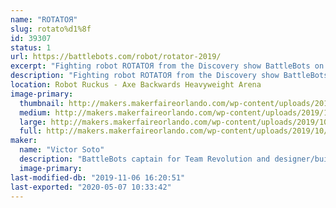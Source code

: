 ```yaml
---
name: "ROTATOЯ"
slug: rotato%d1%8f
id: 39307
status: 1
url: https://battlebots.com/robot/rotator-2019/
excerpt: "Fighting robot ROTATOЯ from the Discovery show BattleBots on display."
description: "Fighting robot ROTATOЯ from the Discovery show BattleBots on display."
location: Robot Ruckus - Axe Backwards Heavyweight Arena
image-primary:
  thumbnail: http://makers.makerfaireorlando.com/wp-content/uploads/2019/10/2019-Team-Photo-150x150.jpg
  medium: http://makers.makerfaireorlando.com/wp-content/uploads/2019/10/2019-Team-Photo-300x200.jpg
  large: http://makers.makerfaireorlando.com/wp-content/uploads/2019/10/2019-Team-Photo-1024x684.jpg
  full: http://makers.makerfaireorlando.com/wp-content/uploads/2019/10/2019-Team-Photo.jpg
maker:
  name: "Victor Soto"
  description: "BattleBots captain for Team Revolution and designer/builder of ROTATOЯ."
  image-primary: 
last-modified-db: "2019-11-06 16:20:51"
last-exported: "2020-05-07 10:33:42"
---
```

